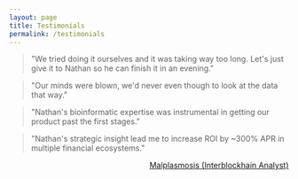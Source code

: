 ```yaml
---
layout: page
title: Testimonials
permalink: /testimonials
---
```


<blockquote>"We tried doing it ourselves and it was taking way too long. Let's just give it to Nathan so he can finish it in an evening."</blockquote>
<div style="text-align: right">
  <a =http://www.medseva.in/</a>
</div>


<blockquote>"Our minds were blown, we'd never even though to look at the data that way."</blockquote>
<div style="text-align: right">
  <a https://www.neha.org/</a>
</div>

<blockquote>"Nathan's bioinformatic expertise was instrumental in getting our product past the first stages."</blockquote>
<div style="text-align: right">
  <a https://symphonydx.com/</a>
</div>


<blockquote>"Nathan's strategic insight lead me to increase ROI by ~300% APR in multiple financial ecosystems."</blockquote>
<div style="text-align: right"> 
  <a href="https://twitter.com/malplasmosis">Malplasmosis (Interblockhain Analyst)</a>
</div>
